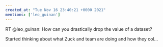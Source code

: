 ```yaml
---
created_at: "Tue Nov 16 23:40:21 +0000 2021"
mentions: ['leo_guinan']
---
```


RT @leo_guinan: How  can you drastically drop the value of a dataset?

Started thinking about what Zuck and team are doing and how they col…